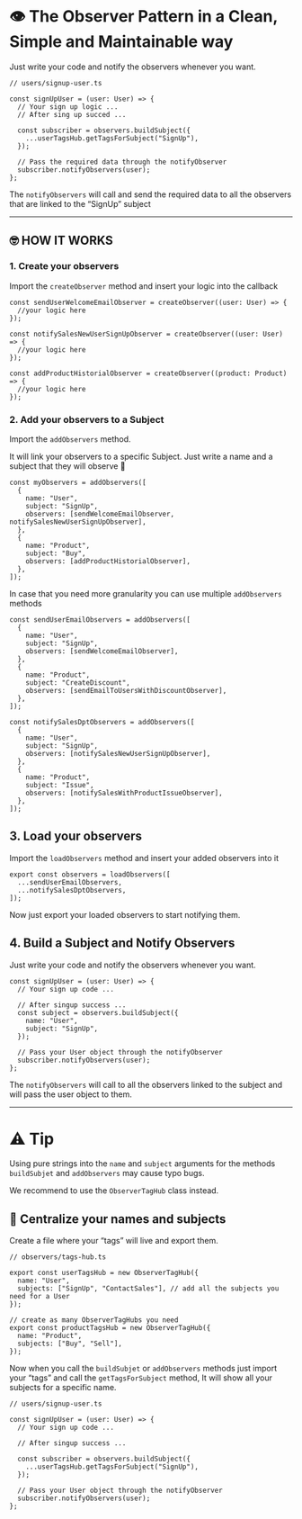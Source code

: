 # 👁️ The Observer Pattern in a Clean, Simple and Maintainable way

Just write your code and notify the observers whenever you want.

```tsx
// users/signup-user.ts

const signUpUser = (user: User) => {
  // Your sign up logic ...
  // After sing up succed ...

  const subscriber = observers.buildSubject({
    ...userTagsHub.getTagsForSubject("SignUp"),
  });

  // Pass the required data through the notifyObserver
  subscriber.notifyObservers(user);
};
```

The `notifyObservers` will call and send the required data to all the observers that are linked to the “SignUp” subject

---

## 🤓 HOW IT WORKS

### 1. Create your observers

Import the `createObserver` method and insert your logic into the callback

```tsx
const sendUserWelcomeEmailObserver = createObserver((user: User) => {
  //your logic here
});

const notifySalesNewUserSignUpObserver = createObserver((user: User) => {
  //your logic here
});

const addProductHistorialObserver = createObserver((product: Product) => {
  //your logic here
});
```

### 2. Add your observers to a Subject

Import the `addObservers` method.

It will link your observers to a specific Subject. Just write a name and a subject that they will observe 👀

```tsx
const myObservers = addObservers([
  {
    name: "User",
    subject: "SignUp",
    observers: [sendWelcomeEmailObserver, notifySalesNewUserSignUpObserver],
  },
  {
    name: "Product",
    subject: "Buy",
    observers: [addProductHistorialObserver],
  },
]);
```

In case that you need more granularity you can use multiple `addObservers` methods

```tsx
const sendUserEmailObservers = addObservers([
  {
    name: "User",
    subject: "SignUp",
    observers: [sendWelcomeEmailObserver],
  },
  {
    name: "Product",
    subject: "CreateDiscount",
    observers: [sendEmailToUsersWithDiscountObserver],
  },
]);

const notifySalesDptObservers = addObservers([
  {
    name: "User",
    subject: "SignUp",
    observers: [notifySalesNewUserSignUpObserver],
  },
  {
    name: "Product",
    subject: "Issue",
    observers: [notifySalesWithProductIssueObserver],
  },
]);
```

## 3. Load your observers

Import the `loadObservers` method and insert your added observers into it

```tsx
export const observers = loadObservers([
  ...sendUserEmailObservers,
  ...notifySalesDptObservers,
]);
```

Now just export your loaded observers to start notifying them.

## 4. Build a Subject and Notify Observers

Just write your code and notify the observers whenever you want.

```tsx
const signUpUser = (user: User) => {
  // Your sign up code ...

  // After singup success ...
  const subject = observers.buildSubject({
    name: "User",
    subject: "SignUp",
  });

  // Pass your User object through the notifyObserver
  subscriber.notifyObservers(user);
};
```

The `notifyObservers` will call to all the observers linked to the subject and will pass the user object to them.

---

# ⚠️ Tip

Using pure strings into the `name` and `subject` arguments for the methods `buildSubjet` and `addObservers` may cause typo bugs.

We recommend to use the `ObserverTagHub` class instead.

## 🎯 Centralize your names and subjects

Create a file where your “tags” will live and export them.

```tsx
// observers/tags-hub.ts

export const userTagsHub = new ObserverTagHub({
  name: "User",
  subjects: ["SignUp", "ContactSales"], // add all the subjects you need for a User
});

// create as many ObserverTagHubs you need
export const productTagsHub = new ObserverTagHub({
  name: "Product",
  subjects: ["Buy", "Sell"],
});
```

Now when you call the `buildSubjet` or `addObservers` methods just import your “tags” and call the `getTagsForSubject` method, It will show all your subjects for a specific name.

```tsx
// users/signup-user.ts

const signUpUser = (user: User) => {
  // Your sign up code ...

  // After singup success ...

  const subscriber = observers.buildSubject({
    ...userTagsHub.getTagsForSubject("SignUp"),
  });

  // Pass your User object through the notifyObserver
  subscriber.notifyObservers(user);
};
```
